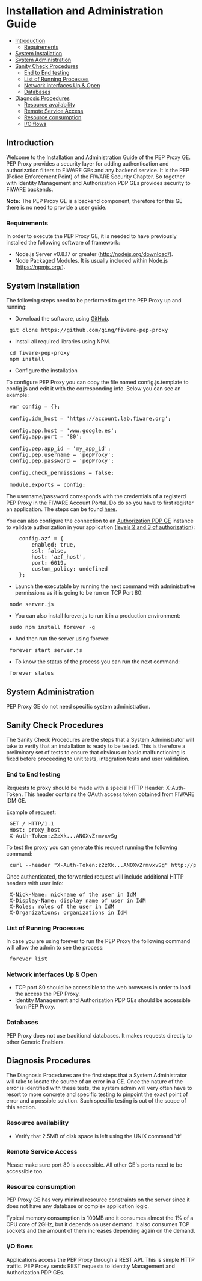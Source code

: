 # Installation and Administration Guide

- [Introduction](#introduction)
    - [Requirements](#requirements)
- [System Installation](#system-installation)
- [System Administration](#system-administration)
- [Sanity Check Procedures](#sanity-check-procedures)
    - [End to End testing](#end-to-end-testing)
    - [List of Running Processes](#list-of-running-processes)
    - [Network interfaces Up & Open](#network-interfaces-up--open)
    - [Databases](#databases)
- [Diagnosis Procedures](#diagnosis-procedures)
    - [Resource availability](#resource-availability)
    - [Remote Service Access](#remote-service-access)
    - [Resource consumption](#resource-consumption)
    - [I/O flows](#io-flows)

## Introduction

Welcome to the Installation and Administration Guide of the PEP Proxy GE. PEP Proxy provides a security layer for adding authentication and authorization filters to FIWARE GEs and any backend service. It is the PEP (Police Enforcement Point) of the FIWARE Security Chapter. So together with Identity Management and Authorization PDP GEs provides security to FIWARE backends.

**Note:** The PEP Proxy GE is a backend component, therefore for this GE there is no need to provide a user guide.

### Requirements

In order to execute the PEP Proxy GE, it is needed to have previously installed the following software of framework:

 - Node.js Server v0.8.17 or greater (http://nodejs.org/download/).
 - Node Packaged Modules. It is usually included within Node.js (https://npmjs.org/).

## System Installation

The following steps need to be performed to get the PEP Proxy up and running:

- Download the software, using [GitHub](http://github.com/ging/fiware-pep-proxy).

<pre>
 git clone https://github.com/ging/fiware-pep-proxy
</pre>

- Install all required libraries using NPM.

<pre>
 cd fiware-pep-proxy
 npm install
</pre>

- Configure the installation

To configure PEP Proxy you can copy the file named config.js.template to config.js and edit it with the corresponding info. Below you can see an example:

<pre>
 var config = {};

 config.idm_host = 'https://account.lab.fiware.org';

 config.app.host = 'www.google.es';
 config.app.port = '80';

 config.pep.app_id = 'my_app_id';
 config.pep.username = 'pepProxy';
 config.pep.password = 'pepProxy';

 config.check_permissions = false;

 module.exports = config;
</pre>

The username/password corresponds with the credentials of a registerd PEP Proxy in the FIWARE Account Portal. Do do so you have to first register an application. The steps can be found [here](http://fiware-idm.readthedocs.org/en/latest/user_guide.html#registering-an-application).

You can also configure the connection to an [Authorization PDP GE](http://catalogue.fiware.org/enablers/authorization-pdp-authzforce) instance to validate authorization in your application ([levels 2 and 3 of authorization](user_guide/#level-2-basic-authorization)):

<pre>
	config.azf = {
		enabled: true,
		ssl: false,
	    host: 'azf_host',
	    port: 6019,
	    custom_policy: undefined
	};
</pre>

- Launch the executable by running the next command with administrative permissions as it is going to be run on TCP Port 80:

<pre>
 node server.js
</pre>

- You can also install forever.js to run it in a production environment:

<pre>
 sudo npm install forever -g
</pre>

- And then run the server using forever:

<pre>
 forever start server.js
</pre>

- To know the status of the process you can run the next command:

<pre>
 forever status
</pre>

## System Administration

PEP Proxy GE do not need specific system administration.

## Sanity Check Procedures

The Sanity Check Procedures are the steps that a System Administrator will take to verify that an installation is ready to be tested. This is therefore a preliminary set of tests to ensure that obvious or basic malfunctioning is fixed before proceeding to unit tests, integration tests and user validation.

### End to End testing

Requests to proxy should be made with a special HTTP Header: X-Auth-Token. This header contains the OAuth access token obtained from FIWARE IDM GE.

Example of request:

<pre>
 GET / HTTP/1.1
 Host: proxy_host
 X-Auth-Token:z2zXk...ANOXvZrmvxvSg
</pre>

To test the proxy you can generate this request running the following command:

<pre>
 curl --header "X-Auth-Token:z2zXk...ANOXvZrmvxvSg" http://proxy_host
</pre>

Once authenticated, the forwarded request will include additional HTTP headers with user info:

<pre>
 X-Nick-Name: nickname of the user in IdM
 X-Display-Name: display name of user in IdM
 X-Roles: roles of the user in IdM
 X-Organizations: organizations in IdM
</pre>

### List of Running Processes

In case you are using forever to run the PEP Proxy the following command will allow the admin to see the process:

<pre>
 forever list 
</pre>

### Network interfaces Up & Open

- TCP port 80 should be accessible to the web browsers in order to load the access the PEP Proxy.
- Identity Management and Authorization PDP GEs should be accessible from PEP Proxy.

### Databases

PEP Proxy does not use traditional databases. It makes requests directly to other Generic Enablers.

## Diagnosis Procedures

The Diagnosis Procedures are the first steps that a System Administrator will take to locate the source of an error in a GE. Once the nature of the error is identified with these tests, the system admin will very often have to resort to more concrete and specific testing to pinpoint the exact point of error and a possible solution. Such specific testing is out of the scope of this section.

### Resource availability

- Verify that 2.5MB of disk space is left using the UNIX command 'df'

### Remote Service Access

Please make sure port 80 is accessible. All other GE's ports need to be accessible too.

### Resource consumption

PEP Proxy GE has very minimal resource constraints on the server since it does not have any database or complex application logic.

Typical memory consumption is 100MB and it consumes almost the 1% of a CPU core of 2GHz, but it depends on user demand. It also consumes TCP sockets and the amount of them increases depending again on the demand.

### I/O flows

Applications access the PEP Proxy through a REST API. This is simple HTTP traffic. PEP Proxy sends REST requests to Identity Management and Authorization PDP GEs.
